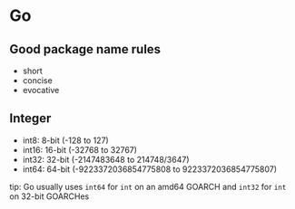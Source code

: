 # Go

## Good package name rules

- short
- concise
- evocative

## Integer

- int8: 8-bit (-128 to 127)
- int16: 16-bit (-32768 to 32767)
- int32: 32-bit (-2147483648 to 214748/3647)
- int64: 64-bit (-9223372036854775808 to 9223372036854775807)

tip: Go usually uses `int64` for `int` on an amd64 GOARCH and `int32` for `int` on 32-bit GOARCHes

